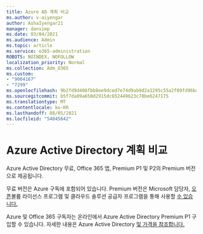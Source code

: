 ```yaml
---
title: Azure AD 계획 비교
ms.author: v-aiyengar
author: AshaIyengar21
manager: dansimp
ms.date: 03/04/2021
ms.audience: Admin
ms.topic: article
ms.service: o365-administration
ROBOTS: NOINDEX, NOFOLLOW
localization_priority: Normal
ms.collection: Adm_O365
ms.custom:
- "9004167"
- "7299"
ms.openlocfilehash: 9b2fd9d408fbb8ee9dced7e74d9ab9d2a1295c55a2f09fd96ba75eef153138d2
ms.sourcegitcommit: b5f7da89a650d2915dc652449623c78be6247175
ms.translationtype: MT
ms.contentlocale: ko-KR
ms.lasthandoff: 08/05/2021
ms.locfileid: "54045642"
---
```

# <a name="azure-active-directory-plans-comparison"></a>Azure Active Directory 계획 비교

Azure Active Directory 무료, Office 365 앱, Premium P1 및 P2의 Premium 버전으로 제공됩니다.

무료 버전은 Azure 구독에 포함되어 있습니다. Premium 버전은 Microsoft 담당자, [오픈](https://go.microsoft.com/fwlink/?linkid=2110873)볼륨 라이선스 프로그램 및 클라우드 솔루션 공급자 프로그램을 통해 사용할 [수 있습니다.](https://go.microsoft.com/fwlink/?LinkId=614968&clcid=0x409)

Azure 및 Office 365 구독자는 온라인에서 Azure Active Directory Premium P1 구입할 수 있습니다. 자세한 내용은 Azure Active Directory [및 가격을 참조합니다.](https://go.microsoft.com/fwlink/?linkid=2081447)
